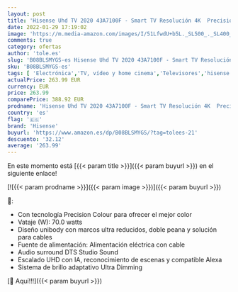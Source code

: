 ```yaml
---
layout: post
title: 'Hisense Uhd TV 2020 43A7100F - Smart TV Resolución 4K  Precision Colour  Escalado Uhd con Ia  Ultra Dimming  Audio Dts Studio Sound  Vidaa U 4.0  Compatible Alexa  Negro'
date: 2022-01-29 17:19:02
image: 'https://m.media-amazon.com/images/I/51LfwdU+b5L._SL500_._SL400_.jpg'
comments: true
category: ofertas
author: 'tole.es'
slug: 'B08BLSMYGS-es Hisense Uhd TV 2020 43A7100F - Smart TV Resolución 4K...'
sku: 'B08BLSMYGS-es'
tags: [ 'Electrónica','TV, vídeo y home cinema','Televisores','hisense','smart','tv', ]
actualPrice: 263.99 EUR
currency: EUR
price: 263.99
comparePrice: 388.92 EUR
prodname: 'Hisense Uhd TV 2020 43A7100F - Smart TV Resolución 4K  Precision Colour  Escalado Uhd con Ia  Ultra Dimming  Audio Dts Studio Sound  Vidaa U 4.0  Compatible Alexa  Negro'
country: 'es'
flag: '🇪🇸'
brand: 'Hisense'
buyurl: 'https://www.amazon.es/dp/B08BLSMYGS/?tag=tolees-21'
descuento: '32.12'
average: '263.99'
---
```


En este momento está [{{< param title >}}]({{< param buyurl >}}) en el siguiente enlace!

[![{{< param prodname >}}]({{< param image >}})]({{< param buyurl >}})

🔎:

- Con tecnología Precision Colour para ofrecer el mejor color
- Vataje (W): 70.0 watts
- Diseño unibody con marcos ultra reducidos, doble peana y solución para cables
- Fuente de alimentación: Alimentación eléctrica con cable
- Audio surround DTS Studio Sound
- Escalado UHD con IA, reconocimiento de escenas y compatible Alexa
- Sistema de brillo adaptativo Ultra Dimming

[🛒 Aquí!!!]({{< param buyurl >}})
